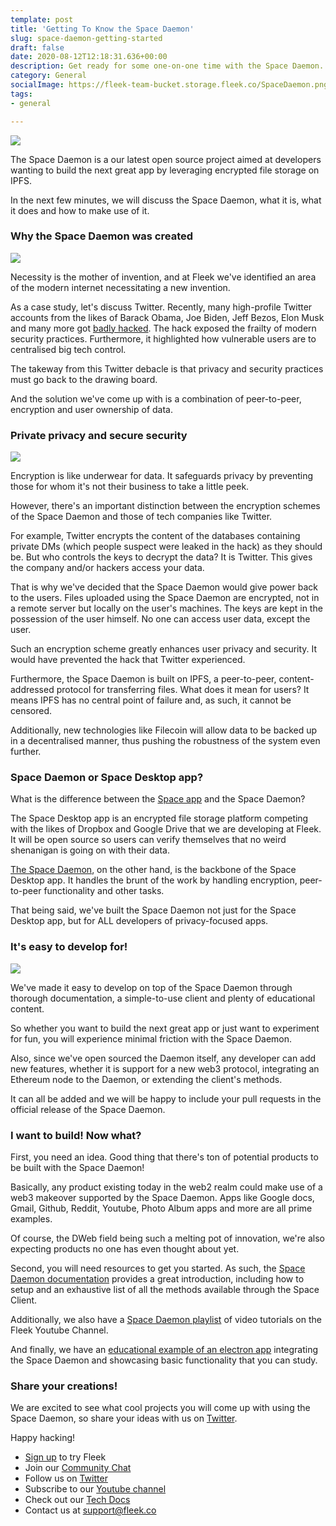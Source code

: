 ```yaml
---
template: post
title: 'Getting To Know the Space Daemon'
slug: space-daemon-getting-started
draft: false
date: 2020-08-12T12:18:31.636+00:00
description: Get ready for some one-on-one time with the Space Daemon. Learn what it does and how you can leverage it for your projects!
category: General
socialImage: https://fleek-team-bucket.storage.fleek.co/SpaceDaemon.png
tags:
- general

---
```

![](https://fleek-team-bucket.storage.fleek.co/SpaceDaemon.png)

The Space Daemon is a our latest open source project aimed at developers wanting to build the next great app by leveraging encrypted file storage on IPFS.

In the next few minutes, we will discuss the Space Daemon, what it is, what it does and how to make use of it.

### Why the Space Daemon was created
![](https://fleekblog-team-bucket.storage.fleek.co/space-daemon-getting-started/and-its-gone.jpg)

Necessity is the mother of invention, and at Fleek we've identified an area of the modern internet necessitating a new invention.

As a case study, let's discuss Twitter. Recently, many high-profile Twitter accounts from the likes of Barack Obama, Joe Biden, Jeff Bezos, Elon Musk and many more got [badly hacked](https://www.bbc.com/news/technology-53445090). The hack exposed the frailty of modern security practices. Furthermore, it highlighted how vulnerable users are to centralised big tech control.

The takeway from this Twitter debacle is that privacy and security practices must go back to the drawing board.

And the solution we've come up with is a combination of peer-to-peer, encryption and user ownership of data.

### Private privacy and secure security
![](https://fleekblog-team-bucket.storage.fleek.co/space-daemon-getting-started/little-privacy.jpg)

Encryption is like underwear for data. It safeguards privacy by preventing those for whom it's not their business to take a little peek.

However, there's an important distinction between the encryption schemes of the Space Daemon and those of tech companies like Twitter.

For example, Twitter encrypts the content of the databases containing private DMs (which people suspect were leaked in the hack) as they should be. But who controls the keys to decrypt the data? It is Twitter. This gives the company and/or hackers access your data.

That is why we've decided that the Space Daemon would give power back to the users. Files uploaded using the Space Daemon are encrypted, not in a remote server but locally on the user's machines. The keys are kept in the possession of the user himself. No one can access user data, except the user.

Such an encryption scheme greatly enhances user privacy and security. It would have prevented the hack that Twitter experienced.

Furthermore, the Space Daemon is built on IPFS, a peer-to-peer, content-addressed protocol for transferring files. What does it mean for users? It means IPFS has no central point of failure and, as such, it cannot be censored.

Additionally, new technologies like Filecoin will allow data to be backed up in a decentralised manner, thus pushing the robustness of the system even further.

### Space Daemon or Space Desktop app?

What is the difference between the [Space app](https://blog.space.storage/posts/Introducing-Space) and the Space Daemon?

The Space Desktop app is an encrypted file storage platform competing with the likes of Dropbox and Google Drive that we are developing at Fleek. It will be open source so users can verify themselves that no weird shenanigan is going on with their data.

[The Space Daemon](https://github.com/FleekHQ/space-daemon), on the other hand, is the backbone of the Space Desktop app. It handles the brunt of the work by handling encryption, peer-to-peer functionality and other tasks.

That being said, we've built the Space Daemon not just for the Space Desktop app, but for ALL developers of privacy-focused apps.

### It's easy to develop for!
![](https://fleekblog-team-bucket.storage.fleek.co/space-daemon-getting-started/heigh-ho.jpg)

We've made it easy to develop on top of the Space Daemon through thorough documentation, a simple-to-use client and plenty of educational content.

So whether you want to build the next great app or just want to experiment for fun, you will experience minimal friction with the Space Daemon.

Also, since we've open sourced the Daemon itself, any developer can add new features, whether it is support for a new web3 protocol,  integrating an Ethereum node to the Daemon, or extending the client's methods.

It can all be added and we will be happy to include your pull requests in the official release of the Space Daemon.

### I want to build! Now what?

First, you need an idea. Good thing that there's ton of potential products to be built with the Space Daemon!

Basically, any product existing today in the web2 realm could make use of a web3 makeover supported by the Space Daemon. Apps like Google docs, Gmail, Github, Reddit, Youtube, Photo Album apps and more are all prime examples.

Of course, the DWeb field being such a melting pot of innovation, we're also expecting products no one has even thought about yet.

Second, you will need resources to get you started.
As such, the [Space Daemon documentation](https://docs.fleek.co/space-daemon/getting-started/) provides a great introduction, including how to setup and an exhaustive list of all the methods available through the Space Client.


Additionally, we also have a [Space Daemon playlist](https://www.youtube.com/playlist?list=PL3v9ZaTBrN9F8V5AjUTJm2jhKM24abPbk) of video tutorials on the Fleek Youtube Channel.


And finally, we have an [educational example of an electron app](https://github.com/FleekHQ/space-client-workshop) integrating the Space Daemon and showcasing basic functionality that you can study.

### Share your creations!

We are excited to see what cool projects you will come up with using the Space Daemon, so share your ideas with us on [Twitter](https://twitter.com/spacestorage).

Happy hacking!

* [Sign up](https://app.fleek.co "Sign Up") to try Fleek
* Join our [Community Chat](https://join.slack.com/t/fleek-public/shared_invite/zt-bxna7y1d-PbVdut4rgHt5jM6Zjg9g9A "Fleek's Slack")
* Follow us on [Twitter](https://twitter.com/FleekHQ "Fleek's Twitter")
* Subscribe to our [Youtube channel](https://www.youtube.com/channel/UCBzlwYM0JjZpjDZ52-SLUmw "Fleek's Youtube Channel")
* Check out our [Tech Docs](https://docs.fleek.co/ "Fleek Docs")
* Contact us at support@fleek.co